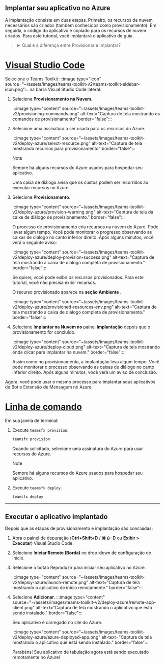 ## <a name="deploy-your-app-to-azure"></a>Implantar seu aplicativo no Azure

A implantação consiste em duas etapas.  Primeiro, os recursos de nuvem necessários são criados (também conhecidos como provisionamento). Em seguida, o código do aplicativo é copiado para os recursos de nuvem criados. Para este tutorial, você implantará o aplicativo de guia.

> <details>
> <summary>Qual é a diferença entre Provisionar e Implantar?</summary>
>
> A **etapa Provision** cria recursos no Azure e Microsoft 365 para seu aplicativo, mas nenhum código (HTML, CSS, JavaScript, etc.) é copiado para os recursos. A **etapa Implantar** copia o código do aplicativo para os recursos criados durante a etapa de provisionamento. É comum implantar várias vezes sem provisionar novos recursos. Como a etapa de provisionamento pode levar algum tempo para ser concluída, ela é separada da etapa de implantação.
</details>

# <a name="visual-studio-code"></a>[Visual Studio Code](#tab/vscode)

Selecione o Teams Toolkit :::image type="icon" source="~/assets/images/teams-toolkit-v2/teams-toolkit-sidebar-icon.png"::: na barra Visual Studio Code lateral.

1. Selecione **Provisionamento na Nuvem**.

   :::image type="content" source="~/assets/images/teams-toolkit-v2/provisioning-commands.png" alt-text="Captura de tela mostrando os comandos de provisionamento" border="false":::

1. Selecione uma assinatura a ser usada para os recursos do Azure.

    :::image type="content" source="~/assets/images/teams-toolkit-v2/deploy-azure/select-resource.png" alt-text="Captura de tela mostrando recursos para provisionamento" border="false":::

   > [!NOTE]
   > Sempre há alguns recursos do Azure usados para hospedar seu aplicativo.

    Uma caixa de diálogo avisa que os custos podem ser incorridos ao executar recursos no Azure.

1. Selecione **Provisionamento**.

   :::image type="content" source="~/assets/images/teams-toolkit-v2/deploy-azure/provision-warning.png" alt-text="Captura de tela da caixa de diálogo de provisionamento." border="false":::

   O processo de provisionamento cria recursos na nuvem do Azure. Pode levar algum tempo. Você pode monitorar o progresso observando as caixas de diálogo no canto inferior direito. Após alguns minutos, você verá o seguinte aviso:

   :::image type="content" source="~/assets/images/teams-toolkit-v2/deploy-azure/deploy-provision-success.png" alt-text="Captura de tela mostrando a caixa de diálogo completa de provisionamento." border="false":::

    Se quiser, você pode exibir os recursos provisionados. Para este tutorial, você não precisa exibir recursos.

    O recurso provisionado aparece na **seção Ambiente** .

    :::image type="content" source="~/assets/images/teams-toolkit-v2/deploy-azure/provisioned-resources-env.png" alt-text="Captura de tela mostrando a caixa de diálogo completa de provisionamento." border="false":::

1. Selecione **Implantar na Nuvem no** painel **Implantação** depois que o provisionamento for concluído.

   :::image type="content" source="~/assets/images/teams-toolkit-v2/deploy-azure/deploy-cloud.png" alt-text="Captura de tela mostrando onde clicar para implantar na nuvem." border="false":::

   Assim como no provisionamento, a implantação leva algum tempo. Você pode monitorar o processo observando as caixas de diálogo no canto inferior direito. Após alguns minutos, você verá um aviso de conclusão.

Agora, você pode usar o mesmo processo para implantar seus aplicativos de Bot e Extensão de Mensagem no Azure.

# <a name="command-line"></a>[Linha de comando](#tab/cli)

Em sua janela de terminal:

1. Execute `teamsfx provision`.

   ``` bash
   teamsfx provision
   ```

   Quando solicitado, selecione uma assinatura do Azure para usar recursos do Azure.

   > [!NOTE]
   > Sempre há alguns recursos do Azure usados para hospedar seu aplicativo.

1. Execute `teamsfx deploy`.

   ``` bash
   teamsfx deploy
   ```

---

## <a name="run-the-deployed-app"></a>Executar o aplicativo implantado

Depois que as etapas de provisionamento e implantação são concluídas:

1. Abra o painel de depuração (**Ctrl+Shift+D** / **⌘⇧-D** ou **Exibir > Executar**) Visual Studio Code.
1. Selecione **Iniciar Remoto (Borda)** no drop-down de configuração de início.
1. Selecione o botão Reproduzir para iniciar seu aplicativo no Azure.

   :::image type="content" source="~/assets/images/teams-toolkit-v2/deploy-azure/launch-remote.png" alt-text="Captura de tela mostrando o aplicativo de início remotamente." border="false":::

1. Selecione **Adicionar**.
   :::image type="content" source="~/assets/images/teams-toolkit-v2/deploy-azure/remote-app-client.png" alt-text="Captura de tela mostrando o aplicativo que está sendo instalado." border="false":::

   Seu aplicativo é carregado no site do Azure.

   :::image type="content" source="~/assets/images/teams-toolkit-v2/deploy-azure/azure-deployed-app.png" alt-text="Captura de tela mostrando o aplicativo que está sendo instalado." border="false":::

    Parabéns! Seu aplicativo de tabulação agora está sendo executado remotamente no Azure!
